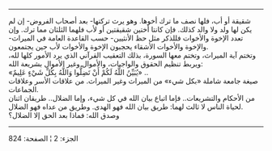 ------------------------------------------------------------------------

شقيقة أو أب، فلها نصف ما ترك أخوها. وهو يرث تركتها- بعد أصحاب الفروض- إن
لم يكن لها ولد ولا والد كذلك. فإن كانتا أختين شقيقتين أو لأب فلهما
الثلثان مما ترك. وإن تعدد الإخوة والأخوات فللذكر مثل حظ الأنثيين- حسب
القاعدة العامة في الميراث- والإخوة والأخوات الأشقاء يحجبون الإخوة
والأخوات لأب حين يجتمعون.  
وتختم آية الميراث، وتختم معها السورة، بذلك التعقيب القرآني الذي يرد
الأمور كلها لله، ويربط تنظيم الحقوق والواجبات، والأموال وغير الأموال
بشريعة الله:  
«يُبَيِّنُ اللَّهُ لَكُمْ أَنْ تَضِلُّوا وَاللَّهُ بِكُلِّ شَيْءٍ عَلِيمٌ» ..  
صيغة جامعة شاملة «بكل شيء» من الميراث وغير الميراث. من علاقات الأسر
وعلاقات الجماعات.  
من الأحكام والتشريعات.. فإما اتباع بيان الله في كل شيء، وإما الضلال..
طريقان اثنان لحياة الناس لا ثالث لهما: طريق بيان الله فهو الهدى. وطريق
من عداه فهو الضلال.  
وصدق الله: فماذا بعد الحق إلا الضلال؟

------------------------------------------------------------------------

الجزء: 2 ¦ الصفحة: 824
